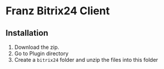 # Franz Bitrix24 Client

## Installation

1. Download the zip.
2. Go to Plugin directory
3. Create a `bitrix24` folder and unzip the files into this folder

